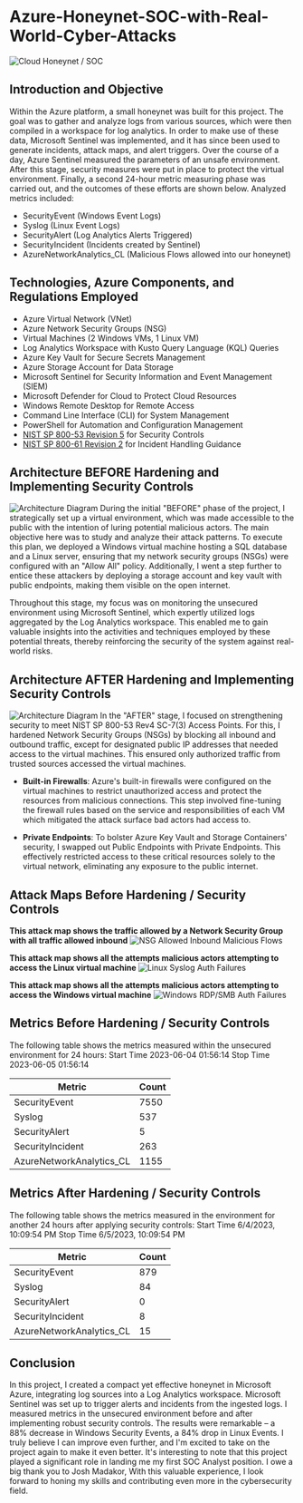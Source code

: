 # Azure-Honeynet-SOC-with-Real-World-Cyber-Attacks

![Cloud Honeynet / SOC](https://github.com/Jeromeweathers/Azure-Honeynet-SOC-with-Real-World-Cyber-Attacks/blob/main/AZUre%20aD.gif)

## Introduction and Objective

Within the Azure platform, a small honeynet was built for this project. The goal was to gather and analyze logs from various sources, which were then compiled in a workspace for log analytics. In order to make use of these data, Microsoft Sentinel was implemented, and it has since been used to generate incidents, attack maps, and alert triggers. Over the course of a day, Azure Sentinel measured the parameters of an unsafe environment. After this stage, security measures were put in place to protect the virtual environment. Finally, a second 24-hour metric measuring phase was carried out, and the outcomes of these efforts are shown below. Analyzed metrics included: 
- SecurityEvent (Windows Event Logs)
- Syslog (Linux Event Logs)
- SecurityAlert (Log Analytics Alerts Triggered)
- SecurityIncident (Incidents created by Sentinel)
- AzureNetworkAnalytics_CL (Malicious Flows allowed into our honeynet)


## Technologies, Azure Components, and Regulations Employed
- Azure Virtual Network (VNet)
- Azure Network Security Groups (NSG)
- Virtual Machines (2 Windows VMs, 1 Linux VM)
- Log Analytics Workspace with Kusto Query Language (KQL) Queries
- Azure Key Vault for Secure Secrets Management
- Azure Storage Account for Data Storage
- Microsoft Sentinel for Security Information and Event Management (SIEM)
- Microsoft Defender for Cloud to Protect Cloud Resources
- Windows Remote Desktop for Remote Access
- Command Line Interface (CLI) for System Management
- PowerShell for Automation and Configuration Management
- [NIST SP 800-53 Revision 5](https://csrc.nist.gov/publications/detail/sp/800-53/rev-5/final) for Security Controls
- [NIST SP 800-61 Revision 2](https://www.nist.gov/privacy-framework/nist-sp-800-61) for Incident Handling Guidance


## Architecture BEFORE Hardening and Implementing Security Controls
![Architecture Diagram](https://i.imgur.com/twZXRq7.png)
During the initial "BEFORE" phase of the project, I strategically set up a virtual environment, which was made accessible to the public with the intention of luring potential malicious actors. The main objective here was to study and analyze their attack patterns. To execute this plan, we deployed a Windows virtual machine hosting a SQL database and a Linux server, ensuring that my network security groups (NSGs) were configured with an "Allow All" policy. Additionally, I went a step further to entice these attackers by deploying a storage account and key vault with public endpoints, making them visible on the open internet.

Throughout this stage, my focus was on monitoring the unsecured environment using Microsoft Sentinel, which expertly utilized logs aggregated by the Log Analytics workspace. This enabled me to gain valuable insights into the activities and techniques employed by these potential threats, thereby reinforcing the security of the system against real-world risks.


## Architecture AFTER Hardening and Implementing Security Controls
![Architecture Diagram](https://i.imgur.com/OT1Ou0f.png)
In the "AFTER" stage, I focused on strengthening security to meet NIST SP 800-53 Rev4 SC-7(3) Access Points. For this, I hardened Network Security Groups (NSGs) by blocking all inbound and outbound traffic, except for designated public IP addresses that needed access to the virtual machines. This ensured only authorized traffic from trusted sources accessed the virtual machines.
- <b>Built-in Firewalls</b>: Azure's built-in firewalls were configured on the virtual machines to restrict unauthorized access and protect the resources from malicious connections. This step involved fine-tuning the firewall rules based on the service and responsibilities of each VM which mitigated the attack surface bad actors had access to.

- <b>Private Endpoints</b>: To bolster Azure Key Vault and Storage Containers' security, I swapped out Public Endpoints with Private Endpoints. This effectively restricted access to these critical resources solely to the virtual network, eliminating any exposure to the public internet.

## Attack Maps Before Hardening / Security Controls
<b>This attack map shows the traffic allowed by a Network Security Group with all traffic allowed inbound</b>
![NSG Allowed Inbound Malicious Flows](https://i.imgur.com/RdoU9D0.png)<br>

<b>This attack map shows all the attempts malicious actors attempting to access the Linux virtual machine</b>
![Linux Syslog Auth Failures](https://i.imgur.com/4POzUqi.png)<br>

 <b>This attack map shows all the attempts malicious actors attempting to access the Windows virtual machine</b>
![Windows RDP/SMB Auth Failures](https://i.imgur.com/UKnEJ03.png)<br>


## Metrics Before Hardening / Security Controls
The following table shows the metrics measured within the unsecured environment for 24 hours:
Start Time 2023-06-04 01:56:14
Stop Time 2023-06-05  01:56:14

| Metric                   | Count
| ------------------------ | -----
| SecurityEvent            | 7550
| Syslog                   | 537
| SecurityAlert            | 5
| SecurityIncident         | 263
| AzureNetworkAnalytics_CL | 1155



## Metrics After Hardening / Security Controls

The following table shows the metrics measured in the environment for another 24 hours after applying security controls:
Start Time 6/4/2023, 10:09:54 PM
Stop Time	 6/5/2023, 10:09:54 PM

| Metric                   | Count
| ------------------------ | -----
| SecurityEvent            | 879
| Syslog                   | 84
| SecurityAlert            | 0
| SecurityIncident         | 8
| AzureNetworkAnalytics_CL | 15

## Conclusion

In this project, I created a compact yet effective honeynet in Microsoft Azure, integrating log sources into a Log Analytics workspace. Microsoft Sentinel was set up to trigger alerts and incidents from the ingested logs. I measured metrics in the unsecured environment before and after implementing robust security controls. The results were remarkable – a 88% decrease in Windows Security Events, a 84% drop in Linux Events. I truly believe I can improve even further, and I'm excited to take on the project again to make it even better. It's interesting to note that this project played a significant role in landing me my first SOC Analyst position. I owe a big thank you to Josh Madakor, With this valuable experience, I look forward to honing my skills and contributing even more in the cybersecurity field.
